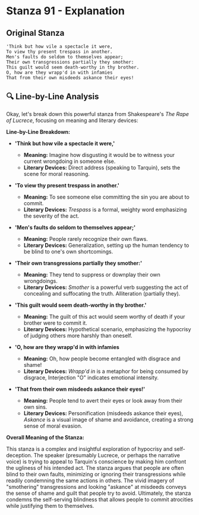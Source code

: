 # Stanza 91 - Explanation

## Original Stanza
```
'Think but how vile a spectacle it were,
To view thy present trespass in another.
Men's faults do seldom to themselves appear;
Their own transgressions partially they smother:
This guilt would seem death-worthy in thy brother.
O, how are they wrapp'd in with infamies
That from their own misdeeds askance their eyes!
```

## 🔍 Line-by-Line Analysis
Okay, let's break down this powerful stanza from Shakespeare's *The Rape of Lucrece*, focusing on meaning and literary devices:

**Line-by-Line Breakdown:**

*   **'Think but how vile a spectacle it were,'**
    *   **Meaning:** Imagine how disgusting it would be to witness your current wrongdoing in someone else.
    *   **Literary Devices:** Direct address (speaking to Tarquin), sets the scene for moral reasoning.

*   **'To view thy present trespass in another.'**
    *   **Meaning:** To see someone else committing the sin you are about to commit.
    *   **Literary Devices:** *Trespass* is a formal, weighty word emphasizing the severity of the act.

*   **'Men's faults do seldom to themselves appear;'**
    *   **Meaning:** People rarely recognize their own flaws.
    *   **Literary Devices:** Generalization, setting up the human tendency to be blind to one's own shortcomings.

*   **'Their own transgressions partially they smother:'**
    *   **Meaning:** They tend to suppress or downplay their own wrongdoings.
    *   **Literary Devices:** *Smother* is a powerful verb suggesting the act of concealing and suffocating the truth. Alliteration (partially they).

*   **'This guilt would seem death-worthy in thy brother.'**
    *   **Meaning:** The guilt of this act would seem worthy of death if your brother were to commit it.
    *   **Literary Devices:** Hypothetical scenario, emphasizing the hypocrisy of judging others more harshly than oneself.

*   **'O, how are they wrapp'd in with infamies**
    *   **Meaning:** Oh, how people become entangled with disgrace and shame!
    *   **Literary Devices:** *Wrapp'd in* is a metaphor for being consumed by disgrace, Interjection "O" indicates emotional intensity.

*   **'That from their own misdeeds askance their eyes!'**
    *   **Meaning:** People tend to avert their eyes or look away from their own sins.
    *   **Literary Devices:** Personification (misdeeds askance their eyes), *Askance* is a visual image of shame and avoidance, creating a strong sense of moral evasion.

**Overall Meaning of the Stanza:**

This stanza is a complex and insightful exploration of hypocrisy and self-deception. The speaker (presumably Lucrece, or perhaps the narrative voice) is trying to appeal to Tarquin's conscience by making him confront the ugliness of his intended act. The stanza argues that people are often blind to their own faults, minimizing or ignoring their transgressions while readily condemning the same actions in others. The vivid imagery of "smothering" transgressions and looking "askance" at misdeeds conveys the sense of shame and guilt that people try to avoid. Ultimately, the stanza condemns the self-serving blindness that allows people to commit atrocities while justifying them to themselves.

